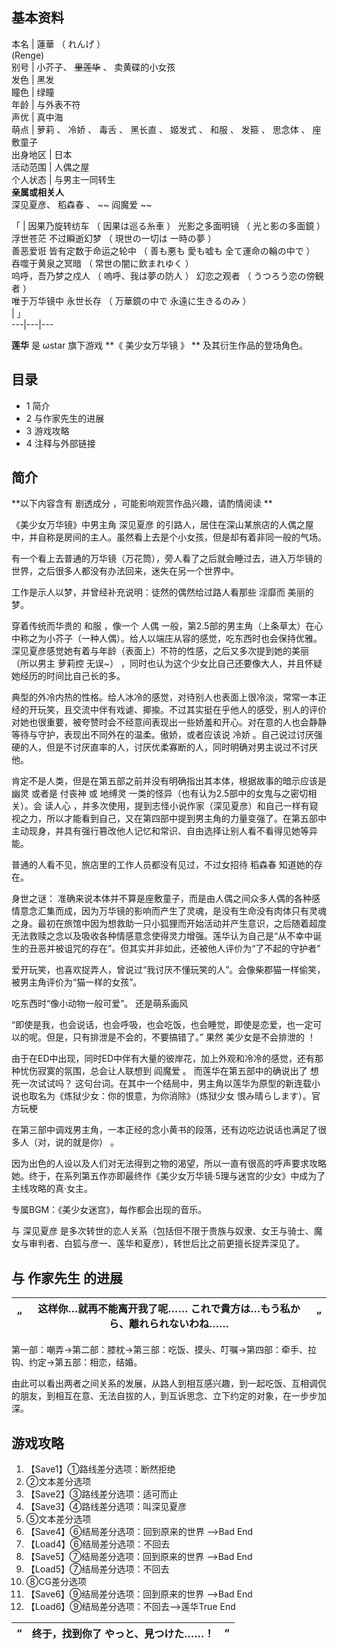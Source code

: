 **基本资料**  
---  
本名  |  蓮華  （  れんげ  ）    
(Renge)  
别号  |  小芥子、 ~~里莲华~~ 、  卖黄碟的小女孩   
发色  |  黑发   
瞳色  |  绿瞳   
年龄  |  与外表不符   
声优  |  真中海   
萌点  |  萝莉  、  冷娇  、  毒舌  、  黑长直  、  姬发式  、  和服  、  发箍  、  思念体  、  座敷童子   
出身地区  |  日本   
活动范围  |  人偶之屋   
个人状态  |  与男主一同转生   
**亲属或相关人**  
深见夏彦、  稻森春  、 ~~ 阎魔爱  ~~  
  
「  |  因果乃旋转纺车  （  因果は巡る糸車  ）  光影之多面明镜  （  光と影の多面鏡  ）    
浮世苍茫 不过瞬逝幻梦  （  現世の一切は 一時の夢  ）  
善恶爱诳 皆有定数于命运之轮中  （  善も悪も 愛も嘘も 全て運命の輪の中で  ）  
吞噬于黄泉之冥暗  （  常世の闇に飲まれゆく  ）  
呜呼，吾乃梦之戍人  （  嗚呼、我は夢の防人  ）  幻恋之观者  （  うつろう恋の傍観者  ）  
唯于万华镜中 永世长存  （  万華鏡の中で 永遠に生きるのみ  ）  
|  」  
---|---|---  
  
**莲华** 是  ωstar  旗下游戏 **《 美少女万华镜  》 ** 及其衍生作品的登场角色。

##  目录

  * 1  简介 
  * 2  与作家先生的进展 
  * 3  游戏攻略 
  * 4  注释与外部链接 

##  简介

**以下内容含有 剧透成分  ，可能影响观赏作品兴趣，请酌情阅读 **

《美少女万华镜》中男主角  深见夏彦  的引路人，居住在深山某旅店的人偶之屋中，并自称是房间的主人。虽然看上去是个小女孩，但是却有着非同一般的气场。

有一个看上去普通的万华镜（万花筒），旁人看了之后就会睡过去，进入万华镜的世界，之后很多人都没有办法回来，迷失在另一个世界中。

工作是示人以梦，并曾经补充说明：徒然的偶然给过路人看那些  淫靡而  美丽的梦。

穿着传统而华贵的  和服  ，像一个  人偶
一般，第2.5部的男主角（上条草太）在心中称之为小芥子（一种人偶）。给人以端庄从容的感觉，吃东西时也会保持优雅。深见夏彦感觉她有着与年龄（表面上）不符的性感，之后又多次提到她的美丽
（所以男主  萝莉控  无误~）  ，同时也认为这个少女比自己还要像大人，并且怀疑她经历的时间比自己长的多。

典型的外冷内热的性格。给人冰冷的感觉，对待别人也表面上很冷淡，常常一本正经的开玩笑，且交流中伴有戏谑、揶揄。不过其实挺在乎他人的感受，别人的评价对她也很重要，被夸赞时会不经意间表现出一些娇羞和开心。对在意的人也会静静等待与守护，表现出不同外在的温柔。傲娇，或者应该说
冷娇  。自己说过讨厌强硬的人，但是不讨厌直率的人，讨厌优柔寡断的人，同时明确对男主说过不讨厌他。

肯定不是人类，但是在第五部之前并没有明确指出其本体，根据故事的暗示应该是  幽灵  或者是  付丧神  或  地缚灵
一类的怪异（也有认为2.5部中的女鬼与之密切相关）。会  读人心
，并多次使用，提到志怪小说作家（深见夏彦）和自己一样有窥视之力，所以才能看到自己，又在第四部中提到男主角的力量变强了。在第五部中主动现身，并具有强行篡改他人记忆和常识、自由选择让别人看不看得见她等异能。

普通的人看不见，旅店里的工作人员都没有见过，不过女招待  稻森春  知道她的存在。

身世之谜：
准确来说本体并不算是座敷童子，而是由人偶之间众多人偶的各种感情意念汇集而成，因为万华镜的影响而产生了灵魂，是没有生命没有肉体只有灵魂之身。最初在旅馆中因为想救助一只小狐狸而开始活动并产生意识，之后随着超度无法救赎之念以及吸收各种情感意念使得灵力增强。莲华认为自己是“从不幸中诞生的丑恶并被诅咒的存在”。但其实并非如此，还被他人评价为“了不起的守护者”

爱开玩笑，也喜欢捉弄人，曾说过“我讨厌不懂玩笑的人”。会像柴郡猫一样偷笑，被男主角评价为“猫一样的女孩”。

吃东西时“像小动物一般可爱”。  还是萌系画风

“即使是我，也会说话，也会呼吸，也会吃饭，也会睡觉，即使是恋爱，也一定可以的呢。但是，只有排泄是不会的，不要搞错了。”  果然  美少女是不会排泄的  ！

由于在ED中出现，同时ED中伴有大量的彼岸花，加上外观和冷冷的感觉，还有那种忧伤寂寞的氛围，总会让人联想到  阎魔爱  。  而莲华在第五部中的确说出了
想死一次试试吗？  这句台词。在其中一个结局中，男主角以莲华为原型的新连载小说也取名为《炼狱少女：你的恨意，为你消除》（炼狱少女 恨み晴らします）。官方玩梗

在第三部中调戏男主角，一本正经的念小黄书的段落，还有边吃边说话也满足了很多人（对，说的就是你）  。

因为出色的人设以及人们对无法得到之物的渴望，所以一直有很高的呼声要求攻略她。终于，在系列第五作亦即最终作《美少女万华镜·5理与迷宫的少女》中成为了主线攻略的真·女主。

专属BGM：《美少女迷宫》，每作都会出现的音乐。

与  深见夏彦  是多次转世的恋人关系（包括但不限于贵族与奴隶、女王与骑士、魔女与审判者、白狐与彦一、莲华和夏彦），转世后比之前更擅长捉弄深见了。

##  与  作家先生  的进展

“  |  这样你…就再不能离开我了呢……  これで貴方は…もう私から、離れられないわね……  |  ”   
---|---|---  
  
第一部：嘲弄→第二部：膝枕→第三部：吃饭、摸头、叮嘱→第四部：牵手、拉钩、约定→第五部：相恋，结婚。

由此可以看出两者之间关系的发展，从路人到相互感兴趣，到一起吃饭、互相调侃的朋友，到相互在意、无法自拔的人，到互诉思念、立下约定的对象，在一步步加深。

##  游戏攻略

  1. 【Save1】①路线差分选项：断然拒绝 
  2. ②文本差分选项 
  3. 【Save2】③路线差分选项：适可而止 
  4. 【Save3】④路线差分选项：叫深见夏彦 
  5. ⑤文本差分选项 
  6. 【Save4】⑥结局差分选项：回到原来的世界 ——>Bad End 
  7. 【Load4】⑥结局差分选项：不回去 
  8. 【Save5】⑦结局差分选项：回到原来的世界 ——>Bad End 
  9. 【Load5】⑦结局差分选项：不回去 
  10. ⑧CG差分选项 
  11. 【Save6】⑨结局差分选项：回到原来的世界 ——>Bad End 
  12. 【Load6】⑨结局差分选项：不回去——>莲华True End 

“  |  终于，找到你了  やっと、見つけた……！  |  ”   
---|---|---  
  